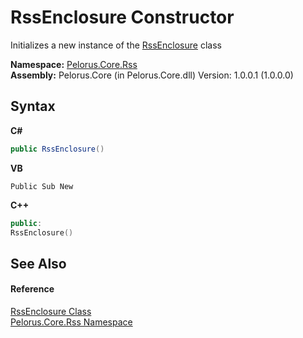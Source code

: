 # RssEnclosure Constructor 
 

Initializes a new instance of the <a href="CC66F6D5">RssEnclosure</a> class

**Namespace:**&nbsp;<a href="683C06D0">Pelorus.Core.Rss</a><br />**Assembly:**&nbsp;Pelorus.Core (in Pelorus.Core.dll) Version: 1.0.0.1 (1.0.0.0)

## Syntax

**C#**<br />
``` C#
public RssEnclosure()
```

**VB**<br />
``` VB
Public Sub New
```

**C++**<br />
``` C++
public:
RssEnclosure()
```


## See Also


#### Reference
<a href="CC66F6D5">RssEnclosure Class</a><br /><a href="683C06D0">Pelorus.Core.Rss Namespace</a><br />
